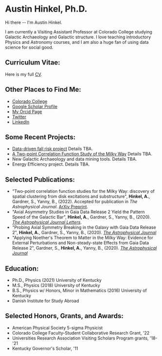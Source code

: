 # Austin Hinkel, Ph.D.

Hi there -- I'm Austin Hinkel.  

I am currently a Visiting Assistant Professor at Colorado College studying Galactic Archaeology and Galactic structure.  I love teaching introductory Physics and Astronomy courses, and I am also a huge fan of using data science for social good.  



## Curriculum Vitae:

Here is my full [CV](https://ahinkel.github.io/assets/pdfs/AustinHinkel_CV-9.pdf).



## Other Places to Find Me:


- [Colorado College](https://www.coloradocollege.edu/basics/contact/directory/people/hinkel_austin.html)
- [Google Scholar Profile](https://scholar.google.com/citations?user=Act8eHcAAAAJ&hl=en&oi=ao)
- [My Orcid Page](https://orcid.org/0000-0002-9785-914X)
- [Twitter](https://twitter.com/iHinkthere4iam)
- [LinkedIn](https://www.linkedin.com/in/austin-hinkel/)



## Some Recent Projects:


- [Data-driven fall risk project](/projects/DataDrivenFallRisk)  Details TBA.
- [A Two-point Correlation Function Study of the Milky Way](/projects/MilkyWay_2PCF)  Details TBA.
- New Galactic Archaeology and data mining tools.  Details TBA.
- Energy Efficiency project.  Details TBA.



## Selected Publications:


- "Two-point correlation function studies for the Milky Way: discovery of spatial clustering from disk excitations and substructure", **Hinkel, A.**, Gardner, S., Yanny, B., (2022). Accepted for publication in *The Astrophysical Journal*. [ArXiv Preprint](https://arxiv.org/abs/2210.13450).
- "Axial Asymmetry Studies in Gaia Data Release 2 Yield the Pattern Speed of the Galactic Bar", **Hinkel, A.**, Gardner, S., Yanny, B., (2020). [*The Astrophysical Journal Letters*](https://doi.org/10.3847/2041-8213/aba905).
- "Probing Axial Symmetry Breaking in the Galaxy with Gaia Data Release 2", **Hinkel, A.**, Gardner, S., Yanny, B., (2020). [*The Astrophysical Journal*](https://doi.org/10.3847/1538-4357/ab8235)
- "Applying Noether's Theorem to Matter in the Milky Way: Evidence for External Perturbations and Non-steady-state Effects from Gaia Data Release 2", Gardner, S., **Hinkel, A.**, Yanny, B., (2020). [*The Astrophysical Journal*](https://doi.org/10.3847/1538-4357/ab66c8)



## Education:


- Ph.D., Physics (2021) University of Kentucky
- M.S., Physics (2018) University of Kentucky
- B.S., Physics w/ Honors, Minor in Mathematics (2016) University of Kentucky
- Danish Institute for Study Abroad



## Selected Honors, Grants, and Awards:


- American Physical Society 5-sigma Physicist
- Colorado College Faculty-Student Collaborative Research Grant, '22
- Universities Research Association Visiting Scholars Program grants, '18-'21
- Kentucky Governor's Scholar, '11







